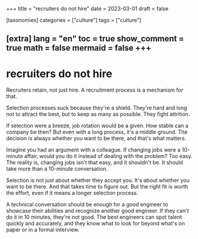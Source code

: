 +++
title = "recruiters do not hire"
date = 2023-03-01
draft = false

[taxonomies]
categories = ["culture"]
tags = ["culture"]

[extra]
lang = "en"
toc = true
show_comment = true
math = false
mermaid = false
+++
---

# recruiters do not hire

Recruiters retain, not just hire. A recruitment process is a mechanism for that.

Selection processes suck because they're a shield. They're hard and long not to attract the best, but to keep as many as possible. They fight attrition.

If selection were a breeze, job rotation would be a given. How stable can a company be then? But even with a long process, it's a middle ground. The decision is always whether you want to be there, and that's what matters.

Imagine you had an argument with a colleague. If changing jobs were a 10-minute affair, would you do it instead of dealing with the problem? Too easy. The reality is, changing jobs isn't that easy, and it shouldn't be. It should take more than a 10-minute conversation.

Selection is not just about whether they accept you. It's about whether you want to be there. And that takes time to figure out. But the right fit is worth the effort, even if it means a longer selection process.

A technical conversation should be enough for a good engineer to showcase their abilities and recognize another good engineer. If they can't do it in 10 minutes, they're not good. The best engineers can spot talent quickly and accurately, and they know what to look for beyond what's on paper or in a formal interview.